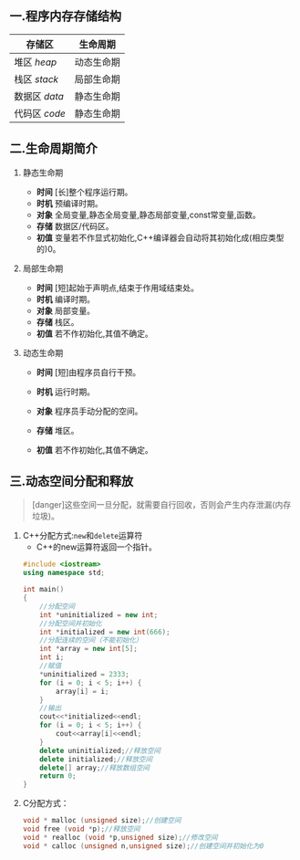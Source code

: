 
## 一.程序内存存储结构
|  存储区  | 生命周期 |
|  ---- | ---- |
|  堆区 *heap*   | 动态生命期 |
|  栈区 *stack*   | 局部生命期 |
|  数据区 *data*  |  静态生命期 |
|  代码区 *code*  |  静态生命期 |

## 二.生命周期简介
1.	静态生命期
	+	**时间** [长]整个程序运行期。
	+	**时机** 预编译时期。
	+	**对象** 全局变量,静态全局变量,静态局部变量,const常变量,函数。
	+	**存储** 数据区/代码区。
	+	**初值** 变量若不作显式初始化,C++编译器会自动将其初始化成(相应类型的)0。
2.	局部生命期
	+	**时间** [短]起始于声明点,结束于作用域结束处。
	+	**时机** 编译时期。
	+	**对象** 局部变量。
	+	**存储** 栈区。
	+	**初值** 若不作初始化,其值不确定。
	
3.	动态生命期
	+ **时间** [短]由程序员自行干预。
	
	+ **时机** 运行时期。
	
	+ **对象** 程序员手动分配的空间。
	
	+ **存储** 堆区。
	
	+	**初值** 若不作初始化,其值不确定。

## 三.动态空间分配和释放
>[danger]这些空间一旦分配，就需要自行回收，否则会产生内存泄漏(内存垃圾)。

1.	C++分配方式:`new`和`delete`运算符
	+	C++的new运算符返回一个指针。
	```c++
	#include <iostream>
	using namespace std;

	int main()
	{
		//分配空间
		int *uninitialized = new int;
		//分配空间并初始化
		int *initialized = new int(666);
		//分配连续的空间（不能初始化）
		int *array = new int[5];
		int i;
		//赋值
		*uninitialized = 2333;
		for (i = 0; i < 5; i++) {
			array[i] = i;
		}
		//输出
		cout<<*initialized<<endl;
		for (i = 0; i < 5; i++) {
			cout<<array[i]<<endl;
		}
		delete uninitialized;//释放空间
		delete initialized;//释放空间
		delete[] array;//释放数组空间
		return 0;
	}

	```
2.	C分配方式：
	```c
	void * malloc (unsigned size);//创建空间
	void free (void *p);//释放空间
	void * realloc (void *p,unsigned size);//修改空间
	void * calloc (unsigned n,unsigned size);//创建空间并初始化为0
	```


